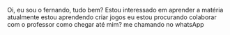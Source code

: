 

<!---
fernando1234567891011/fernando1234567891011 is a ✨ special ✨ repository because its `README.md` (this file) appears on your GitHub profile.
You can click the Preview link to take a look at your changes.
--->
Oi, eu sou o fernando, tudo bem?
Estou interessado em aprender a matéria
atualmente estou aprendendo criar jogos
eu estou procurando colaborar com o professor 
como chegar até mim? me chamando no whatsApp
